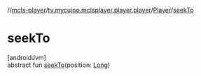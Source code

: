 //[mcls-player](../../../index.md)/[tv.mycujoo.mclsplayer.player.player](../index.md)/[Player](index.md)/[seekTo](seek-to.md)

# seekTo

[androidJvm]\
abstract fun [seekTo](seek-to.md)(position: [Long](https://kotlinlang.org/api/latest/jvm/stdlib/kotlin/-long/index.html))
